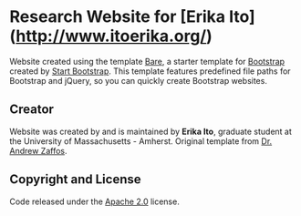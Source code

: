 # Research Website for [Erika Ito] (http://www.itoerika.org/)

Website created using the template [Bare](https://itoerika.github.io/), a starter template for [Bootstrap](http://getbootstrap.com/) created by [Start Bootstrap](http://startbootstrap.com/). This template features predefined file paths for Bootstrap and jQuery, so you can quickly create Bootstrap websites.

## Creator

Website was created by and is maintained by **Erika Ito**, graduate student at the University of Massachusetts - Amherst.
Original template from [Dr. Andrew Zaffos](http://www.azstrata.org). 

## Copyright and License

Code released under the [Apache 2.0](https://github.com/IronSummitMedia/startbootstrap-bare/blob/gh-pages/LICENSE) license.

